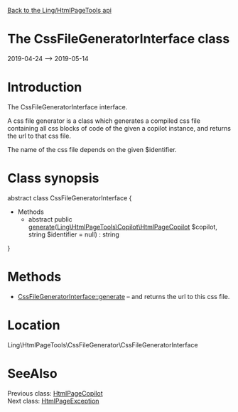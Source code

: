 [Back to the Ling/HtmlPageTools api](https://github.com/lingtalfi/HtmlPageTools/blob/master/doc/api/Ling/HtmlPageTools.md)



The CssFileGeneratorInterface class
================
2019-04-24 --> 2019-05-14






Introduction
============

The CssFileGeneratorInterface interface.

A css file generator is a class which generates a compiled css file containing all css blocks of code
of the given a copilot instance, and returns the url to that css file.

The name of the css file depends on the given $identifier.



Class synopsis
==============


abstract class <span class="pl-k">CssFileGeneratorInterface</span>  {

- Methods
    - abstract public [generate](https://github.com/lingtalfi/HtmlPageTools/blob/master/doc/api/Ling/HtmlPageTools/CssFileGenerator/CssFileGeneratorInterface/generate.md)([Ling\HtmlPageTools\Copilot\HtmlPageCopilot](https://github.com/lingtalfi/HtmlPageTools/blob/master/doc/api/Ling/HtmlPageTools/Copilot/HtmlPageCopilot.md) $copilot, string $identifier = null) : string

}






Methods
==============

- [CssFileGeneratorInterface::generate](https://github.com/lingtalfi/HtmlPageTools/blob/master/doc/api/Ling/HtmlPageTools/CssFileGenerator/CssFileGeneratorInterface/generate.md) &ndash; and returns the url to this css file.





Location
=============
Ling\HtmlPageTools\CssFileGenerator\CssFileGeneratorInterface


SeeAlso
==============
Previous class: [HtmlPageCopilot](https://github.com/lingtalfi/HtmlPageTools/blob/master/doc/api/Ling/HtmlPageTools/Copilot/HtmlPageCopilot.md)<br>Next class: [HtmlPageException](https://github.com/lingtalfi/HtmlPageTools/blob/master/doc/api/Ling/HtmlPageTools/Exception/HtmlPageException.md)<br>
